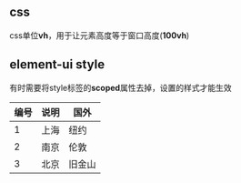 ## css
css单位**vh**，用于让元素高度等于窗口高度(**100vh**)

## element-ui style
有时需要将style标签的**scoped**属性去掉，设置的样式才能生效

| 编号 | 说明 | 国外   |
| ---- | ---- | ------ |
| 1    | 上海 | 纽约   |
| 2    | 南京 | 伦敦   |
| 3    | 北京 | 旧金山 |
